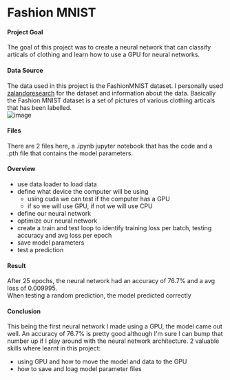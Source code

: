 # Fashion MNIST

#### Project Goal

The goal of this project was to create a neural network that can classify articals of clothing and learn how to use a GPU for neural networks.

#### Data Source

The data used in this project is the FashionMNIST dataset. I personally used [zalandoresearch](https://github.com/zalandoresearch/fashion-mnist) for the dataset and information about the data.
Basically the Fashion MNIST dataset is a set of pictures of various clothing articals that has been labelled.<br >
![image](https://user-images.githubusercontent.com/32663193/120233136-1f515580-c223-11eb-8ffe-c6850f69ce0e.png)


#### Files

There are 2 files here, a .ipynb jupyter notebook that has the code and a .pth file that contains the model parameters.

#### Overview

  - use data loader to load data
  - define what device the computer will be using
     - using cuda we can test if the computer has a GPU
     - if so we will use GPU, if not we will use CPU
  - define our neural network
  - optimize our neural network
  - create a train and test loop to identify training loss per batch, testing accuracy and avg loss per epoch
  - save model parameters
  - test a prediction

#### Result

After 25 epochs, the neural network had an accuracy of 76.7% and a avg loss of 0.009995.<br >
When testing a random prediction, the model predicted correctly

#### Conclusion

This being the first neural network I made using a GPU, the model came out well. 
An accuracy of 76.7% is pretty good although I'm sure I can bump that number up if I play around with the neural network architecture.
2 valuable skills where learnt in this project:
 - using GPU and how to move the model and data to the GPU
 - how to save and loag model parameter files
